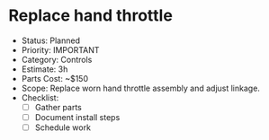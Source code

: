# Replace hand throttle

- Status: Planned
- Priority: IMPORTANT
- Category: Controls
- Estimate: 3h
- Parts Cost: ~$150
- Scope: Replace worn hand throttle assembly and adjust linkage.
- Checklist:
  - [ ] Gather parts
  - [ ] Document install steps
  - [ ] Schedule work
